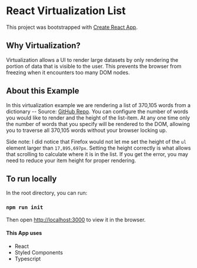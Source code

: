 # React Virtualization List

This project was bootstrapped with [Create React App](https://github.com/facebook/create-react-app).


## Why Virtualization?
Virtualization allows a UI to render large datasets by only rendering the portion of data that is visible to the user. This prevents the browser from freezing when it encounters too many DOM nodes.

## About this Example
In this virtualization example we are rendering a list of 370,105 words from a dictionary --  Source: [GitHub Repo](https://raw.githubusercontent.com/dwyl/english-words/master/words_alpha.txt). You can configure the number of words you would like to render and the height of the list-item. At any one time only the number of words that you specify will be rendered to the DOM, allowing you to traverse all 370,105 words without your browser locking up.

Side note: I did notice that Firefox would not let me set the height of the `ul` element larger than `17,895,697px`. Setting the height correctly is what allows that scrolling to calculate where it is in the list. If you get the error, you may need to reduce your item height for proper rendering.

## To run locally

In the root directory, you can run:

### `npm run init`

Then open [http://localhost:3000](http://localhost:3000) to view it in the browser.

#### This App uses
- React
- Styled Components
- Typescript